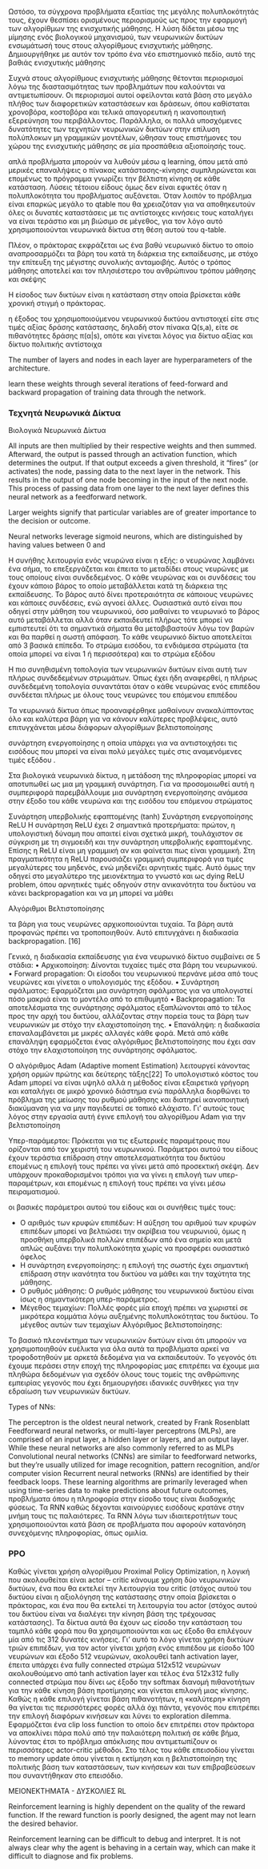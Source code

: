 

Ωστόσο, τα σύγχρονα προβλήματα εξαιτίας της
μεγάλης πολυπλοκότητάς τους, έχουν θεσπίσει ορισμένους περιορισμούς ως προς
την εφαρμογή των αλγορίθμων της ενισχυτικής μάθησης. Η λύση δίδεται μέσω της
μίμησης ενός βιολογικού μηχανισμού, των νευρωνικών δικτύων
ενσωμάτωσή τους στους αλγορίθμους
ενισχυτικής μάθησης. Δημιουργήθηκε με αυτόν τον τρόπο ένα νέο επιστημονικό πεδίο,
αυτό της βαθιάς ενισχυτικής μάθησης

Συχνά στους αλγορίθμους ενισχυτικής μάθησης θέτονται περιορισμοί λόγω της
διαστασιμότητας των προβλημάτων που καλούνται να αντιμετωπίσουν. Οι περιορισμοί
αυτοί οφείλονται κατά βάση στο μεγάλο πλήθος των διαφορετικών καταστάσεων και
δράσεων, όπου καθίσταται χρονοβόρα, κοστοβόρα και τελικά απαγορευτική η
ικανοποιητική εξερεύνηση του περιβάλλοντος. Παράλληλα, οι πολλά υποσχόμενες
δυνατότητες των τεχνητών νευρωνικών δικτύων στην επίλυση πολύπλοκων μη
γραμμικών μοντέλων, ώθησαν τους επιστήμονες του χώρου της ενισχυτικής μάθησης
σε μία προσπάθεια αξιοποίησής τους.

απλά προβλήματα μπορούν να λυθούν μέσω q learning,
όπου μετά από μερικές επαναλήψεις ο πίνακας κατάστασης-κίνησης
συμπληρώνεται και επομένως το πρόγραμμα γνωρίζει την βέλτιστη κίνηση σε κάθε
κατάσταση. Λύσεις τέτοιου είδους όμως δεν είναι εφικτές όταν η πολυπλοκότητα
του προβλήματος αυξάνεται. Όταν λοιπόν το πρόβλημα είναι επαρκώς μεγάλο το qtable που θα χρειαζόταν για να αποθηκευτούν όλες οι δυνατές καταστάσεις με τις
αντίστοιχες κινήσεις τους καταλήγει να είναι τεράστιο και μη βιώσιμο σε μέγεθος,
για τον λόγο αυτό χρησιμοποιούνται νευρωνικά δίκτυα στη θέση αυτού του q-table.

Πλέον, ο πράκτορας εκφράζεται ως ένα βαθύ νευρωνικό δίκτυο το οποίο
αναπροσαρμόζει τα βάρη του κατά τη διάρκεια της εκπαίδευσης, με στόχο την επίτευξη
της μέγιστης συνολικής ανταμοιβής. Αυτός ο τρόπος μάθησης αποτελεί και τον
πλησιέστερο του ανθρώπινου τρόπου μάθησης και σκέψης

Η είσοδος των δικτύων είναι η κατάσταση στην οποία βρίσκεται κάθε χρονική στιγμή ο
πράκτορας.

η έξοδος του χρησιμοποιούμενου νευρωνικού δικτύου αντιστοιχεί
είτε στις τιμές αξίας δράσης κατάστασης, δηλαδή στον πίνακα Q(s,a), είτε σε
πιθανότητες δράσης π(α|s), οπότε και γίνεται λόγος για δίκτυο αξίας και δίκτυο
πολιτικής αντίστοιχα

 The
number of layers and nodes in each layer are hyperparameters of the architecture.

learn these weights through several iterations of feed-forward and backward
propagation of training data through the network.

### Τεχνητά Νευρωνικά Δίκτυα

Βιολογικά Νευρωνικά Δίκτυα

All inputs are then multiplied by their respective weights and then
summed. Afterward, the output is passed through an activation function, which determines the
output. If that output exceeds a given threshold, it “fires” (or activates) the node, passing data to the
next layer in the network. This results in the output of one node becoming in the input of the next
node. This process of passing data from one layer to the next layer defines this neural network as a
feedforward network.

Larger weights signify that particular
variables are of greater importance to the decision or outcome.

Neural networks leverage sigmoid neurons, which are distinguished by having values between 0 and

 Η
συνήθης λειτουργία ενός νευρώνα είναι η εξής: ο νευρώνας λαμβάνει ένα σήμα, το
επεξεργάζεται και έπειτα το μεταδίδει στους νευρώνες με τους οποίους είναι
συνδεδεμένος.
Ο κάθε νευρώνας και οι συνδέσεις του έχουν κάποιο βάρος το οποίο μεταβάλλεται
κατά τη διάρκεια της εκπαίδευσης. Το βάρος αυτό δίνει προτεραιότητα σε κάποιους
νευρώνες και κάποιες συνδέσεις, ενώ αγνοεί άλλες. Ουσιαστικά αυτό είναι που
οδηγεί στην μάθηση του νευρωνικού, όσο μαθαίνει το νευρωνικό το βάρος αυτό
μεταβάλλεται αλλά όταν εκπαιδευτεί πλήρως τότε μπορεί να εμπιστευτεί ότι τα
σημαντικά σήματα θα μεταβιβαστούν λόγω τον βαρών και θα παρθεί η σωστή
απόφαση.
Το κάθε νευρωνικό δίκτυο αποτελείται από 3 βασικά επίπεδα. Το στρώμα εισόδου,
τα ενδιάμεσα στρώματα (τα οποία μπορεί να είναι 1 ή περισσότερα) και το στρώμα
εξόδου

Η πιο συνηθισμένη τοπολογία των νευρωνικών δικτύων είναι αυτή των πλήρως
συνδεδεμένων στρωμάτων. Όπως έχει ήδη αναφερθεί, η πλήρως συνδεδεμένη
τοπολογία συναντάται όταν ο κάθε νευρώνας ενός επιπέδου συνδέεται πλήρως με
όλους τους νευρώνες του επόμενου επιπέδου

Τα νευρωνικά δίκτυα όπως προαναφέρθηκε μαθαίνουν
ανακαλύπτοντας όλο και καλύτερα βάρη για να κάνουν καλύτερες
προβλέψεις, αυτό επιτυγχάνεται μέσω διάφορων αλγορίθμων
βελτιστοποίησης 

συνάρτηση ενεργοποίησης η οποία υπάρχει
για να αντιστοιχήσει τις εισόδους που μπορεί να είναι πολύ μεγάλες τιμές
στις αναμενόμενες τιμές εξόδου .

Στα βιολογικά νευρωνικά δίκτυα, η μετάδοση της πληροφορίας μπορεί να
αποτυπωθεί ως μια μη γραμμική συνάρτηση. Για να προσομοιωθεί αυτή η
συμπεριφορά παρεμβάλλουμε μια συνάρτηση ενεργοποίησης ανάμεσα στην έξοδο
του κάθε νευρώνα και της εισόδου του επόμενου στρώματος

Συνάρτηση υπερβολικής εφαπτομένης (tanh)
Συνάρτηση ενεργοποίησης ReLU
Η συνάρτηση ReLU έχει 2 σημαντικά προτερήματα: πρώτον, η υπολογιστική δύναμη
που απαιτεί είναι σχετικά μικρή, τουλάχιστον σε σύγκριση με τη σιγμοειδή και την
συνάρτηση υπερβολικής εφαπτομένης. Επίσης η ReLU είναι μη γραμμική αν και
φαίνεται πως είναι γραμμική. Στη πραγματικότητα η ReLU παρουσιάζει γραμμική
συμπεριφορά για τιμές μεγαλύτερες του μηδενός, ενώ μηδενίζει αρνητικές τιμές.
Αυτό όμως την οδηγεί στο μεγαλύτερο της μειονέκτημα το γνωστό και ως dying
ReLU problem, όπου αρνητικές τιμές οδηγούν στην ανικανότητα του δικτύου να
κάνει backpropagation και να μη μπορεί να μάθει

Αλγόριθμοι Βελτιστοποίησης

τα βάρη για τους
νευρώνες αρχικοποιούνται τυχαία. Τα βάρη αυτά προφανώς πρέπει να
τροποποιηθούν. Αυτό επιτυγχάνει η διαδικασία backpropagation. [16]

Γενικά, η διαδικασία εκπαίδευσης για ένα νευρωνικό δίκτυο συμβαίνει σε 5 στάδια:
• Αρχικοποίηση: Δίνονται τυχαίες τιμές στα βάρη του νευρωνικού.
• Forward propagation: Οι είσοδοι του νευρωνικού περνάνε μέσα από τους
νευρώνες και γίνεται ο υπολογισμός της εξόδου.
• Συνάρτηση σφάλματος: Εφαρμόζεται μια συνάρτηση σφάλματος για να
υπολογιστεί πόσο μακριά είναι το μοντέλο από το επιθυμητό
• Backpropagation: Τα αποτελέσματα της συνάρτησης σφάλματος
εξαπλώνονται από το τέλος προς την αρχή του δικτύου, αλλάζοντας στην
πορεία τους τα βάρη των νευρωνικών με στόχο την ελαχιστοποίηση της.
• Επανάληψη: η διαδικασία επαναλαμβάνεται με μικρές αλλαγές κάθε φορά.
Μετά από κάθε επανάληψη εφαρμόζεται ένας αλγόριθμος βελτιστοποίησης
που έχει σαν στόχο την ελαχιστοποίηση της συνάρτησης σφάλματος.

Ο αλγόριθμος Adam (Adaptive moment Estimation) λειτουργεί κάνοντας χρήση
ορμών πρώτης και δεύτερης τάξης[22] Το υπολογιστικό κόστος του Adam μπορεί να είναι υψηλό αλλά η μέθοδος είναι
εξαιρετικά γρήγορη και καταλήγει σε μικρό χρονικό διάστημα ενώ παράλληλα
διορθώνει το πρόβλημα της μείωσης του ρυθμού μάθησης και διατηρεί
ικανοποιητική διακύμανση για να μην παγιδευτεί σε τοπικό ελάχιστο.
Γι’ αυτούς τους λόγος στην εργασία αυτή έγινε επιλογή του αλγορίθμου Adam για
την βελτιστοποίηση


Υπερ-παράμερτοι: Πρόκειται για τις εξωτερικές παραμέτρους που ορίζονται από
τον χειριστή του νευρωνικού. Παράμετροι αυτού του είδους έχουν τεράστια
επίδραση στην αποτελεσματικότητα του δικτύου επομένως η επιλογή τους πρέπει
να γίνει μετά από προσεκτική σκέψη. Δεν υπάρχουν προκαθορισμένοι τρόποι για να
γίνει η επιλογή των υπερ-παραμέτρων, και επομένως η επιλογή τους πρέπει να
γίνει μέσω πειραματισμού.

οι βασικές παράμετροι αυτού του
είδους και οι συνήθεις τιμές τους:
- Ο αριθμός των κρυφών επιπέδων: Η αύξηση του αριθμού των κρυφών
επιπέδων μπορεί να βελτιώσει την ακρίβεια του νευρωνιού, όμως η
προσθήκη υπερβολικά πολλών επιπέδων από ένα σημείο και μετά απλώς
αυξάνει την πολυπλοκότητα χωρίς να προσφέρει ουσιαστικό όφελος
- Η συνάρτηση ενεργοποίησης:  η επιλογή της σωστής έχει σημαντική επίδραση στην ικανότητα του
δικτύου να μάθει και την ταχύτητα της μάθησης.
- O ρυθμός μάθησης: Ο ρυθμός μάθησης του νευρωνικού δικτύου είναι ίσως
η σημαντικότερη υπερ-παράμετρος.
- Μέγεθος τεμαχίων: Πολλές φορές μία εποχή πρέπει να χωριστεί σε
μικρότερα κομμάτια λόγω αυξημένης πολυπλοκότητας του δικτύου. Το
μέγεθος αυτών των τεμαχίων
Αλγόριθμος βελτιστοποίησης:


Το βασικό πλεονέκτημα των νευρωνικών δικτύων είναι ότι μπορούν να
χρησιμοποιηθούν ευέλικτα για όλα αυτά τα προβλήματα αρκεί να τροφοδοτηθούν
με αρκετά δεδομένα για να εκπαιδευτούν. Το γεγονός ότι έχουμε περάσει στην
εποχή της πληροφορίας μας επιτρέπει να έχουμε μια πληθώρα δεδομένων για
σχεδόν όλους τους τομείς της ανθρώπινης εμπειρίας γεγονός που έχει
δημιουργήσει ιδανικές συνθήκες για την εδραίωση των νευρωνικών δικτύων.
 
Types of NNs:

The perceptron is the oldest neural network, created by Frank Rosenblatt
Feedforward neural networks, or multi-layer perceptrons (MLPs), are comprised of an input
layer, a hidden layer or layers, and an output layer. While these neural networks are also
commonly referred to as MLPs
Convolutional neural networks (CNNs) are similar to feedforward networks, but they’re
usually utilized for image recognition, pattern recognition, and/or computer vision
Recurrent neural networks (RNNs) are identified by their feedback loops. These learning
algorithms are primarily leveraged when using time-series data to make predictions about
future outcomes,
προβλήματα όπου η πληροφορία στην είσοδο τους είναι
διαδοχικής φύσεως. Τα RNN καθώς δέχονται καινούργιες εισόδους κρατάνε στην
μνήμη τους τις παλαιότερες. Τα RNN λόγω των ιδιαιτεροτήτων τους χρησιμοποιούνται κατά βάση σε
προβλήματα που αφορούν κατανόηση συνεχόμενης πληροφορίας, όπως ομιλία.

### PPO

Καθώς γίνεται χρήση αλγορίθμου Proximal Policy Optimization, η
λογική που ακολουθείται είναι actor – critic κάνουμε χρήση δύο νευρωνικών
δικτύων, ένα που θα εκτελεί την λειτουργία του critic (στόχος αυτού του
δικτύου είναι η αξιολόγηση της κατάστασης στην οποία βρίσκεται ο
πράκτορας, και ένα που θα εκτελεί τη λειτουργία του actor (στόχος αυτού του
δικτύου είναι να διαλέγει την κίνηση βάση της τρέχουσας κατάστασης). Τα
δίκτυα αυτά θα έχουν ως είσοδο την κατάσταση του ταμπλό κάθε φορά που θα
χρησιμοποιούνται και ως έξοδο θα επιλέγουν μία από τις 312 δυνατές κινήσεις.
Γι’ αυτό το λόγο γίνεται χρήση δικτύων τριών επιπέδων, για τον actor γίνεται
χρήση ενός επιπέδου με είσοδο 100 νευρώνων και έξοδο 512 νευρώνων,
ακολουθεί tanh activation layer, έπειτα υπάρχει ένα fully connected στρώμα
512x512 νευρώνων ακολουθούμενο από tanh activation layer και τέλος ένα
512x312 fully connected στρώμα που δίνει ως έξοδο την softmax διανομή
πιθανοτήτων για την κάθε κίνηση βάση προτίμησης και γίνεται επιλογή μιας
κίνησης. Καθώς η κάθε επιλογή γίνεται βάση πιθανοτήτων, η «καλύτερη»
κίνηση θα γίνεται τις περισσότερες φορές αλλά όχι πάντα, γεγονός που
επιτρέπει την επιλογή διαφόρων κινήσεων και λύνει το exploration dilemma.
Εφαρμόζεται ένα clip loss function το οποίο δεν επιτρέπει στον πράκτορα να
αποκλίνει πάρα πολύ από την παλαιότερη πολιτική σε κάθε βήμα, λύνοντας
έτσι το πρόβλημα απόκλισης που αντιμετωπίζουν οι περισσότερες actor-critic
μέθοδοι.
Στο τέλος του κάθε επεισοδίου γίνεται το memory update όπου γίνεται η
εκτίμηση και η βελτιστοποίηση της πολιτικής βάση των καταστάσεων, των
κινήσεων και των επιβραβεύσεων που συναντήθηκαν στο επεισόδιο.


ΜΕΙΟΝΕΚΤΗΜΑΤΑ - ΔΥΣΚΟΛΙΕΣ RL

Reinforcement learning is highly dependent on the quality of the reward function. If the reward function is poorly designed, the agent may not learn the desired behavior.

Reinforcement learning can be difficult to debug and interpret. It is not always clear why the agent is behaving in a certain way, which can make it difficult to diagnose and fix problems.